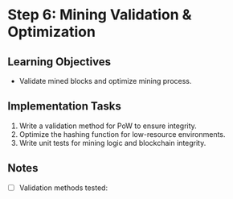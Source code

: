 # Step 6: Mining Validation & Optimization

## Learning Objectives
- Validate mined blocks and optimize mining process.

## Implementation Tasks
1. Write a validation method for PoW to ensure integrity.
2. Optimize the hashing function for low-resource environments.
3. Write unit tests for mining logic and blockchain integrity.

## Notes
- [ ] Validation methods tested:
